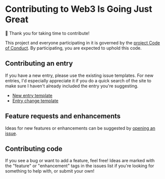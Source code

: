 # Contributing to Web3 Is Going Just Great

:wave: Thank you for taking time to contribute!

This project and everyone participating in it is governed by the [project Code of Conduct](CODE_OF_CONDUCT.md). By participating, you are expected to uphold this code.

## Contributing an entry
If you have a new entry, please use the existing issue templates. For new entries, I'd especially appreciate it if you do a quick search of the site to make sure I haven't already included the entry you're suggesting.

* [New entry template](https://github.com/molly/web3-is-going-great/issues/new?assignees=&labels=new&template=new-entry.yml&title=%5BNEW%5D%3A+)
* [Entry change template](https://github.com/molly/web3-is-going-great/issues/new?assignees=&labels=&template=change-to-existing-entry.md&title=%5BEDIT%5D)

## Feature requests and enhancements
Ideas for new features or enhancements can be suggested by [opening an issue](https://github.com/molly/web3-is-going-great/issues/new).

## Contributing code
If you see a bug or want to add a feature, feel free! Ideas are marked with the "feature" or "enhancement" tags in the issues list if you're looking for something to help with, or submit your own!
